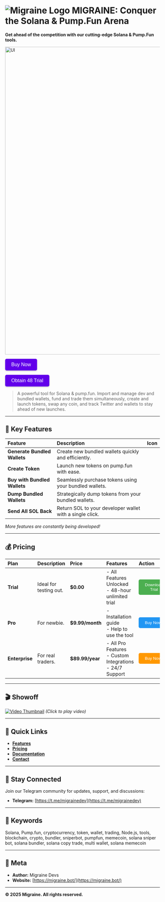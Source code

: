 # ![Migraine Logo](https://migraine.bot/logo.png) MIGRAINE: Conquer the Solana & Pump.Fun Arena

**Get ahead of the competition with our cutting-edge Solana & Pump.Fun tools.**

[<img alt="UI" width="1000px" src="https://migraine.bot/ui.png" />](https://migraine.bot/)

<a href="https://migraine.bot/#pricing"><button style="background-color: #6200ea; color: white; padding: 10px 20px; border: none; border-radius: 5px; cursor: pointer; font-size: 1rem; box-shadow: 0 2px 4px rgba(0,0,0,0.2);">Buy Now</button></a>

<a href="https://migraine.bot/#pricing"><button style="background-color: #6200ea; color: white; padding: 10px 20px; border: none; border-radius: 5px; cursor: pointer; font-size: 1rem; box-shadow: 0 2px 4px rgba(0,0,0,0.2);">Obtain 48 Trial</button></a>

> A powerful tool for Solana & pump.fun. Import and manage dev and bundled wallets, fund and trade them simultaneously, create and launch tokens, swap any coin, and track Twitter and wallets to stay ahead of new launches.

---

## 🌟 Key Features

| Feature                     | Description                                                         | Icon                      |
| :-------------------------- | :------------------------------------------------------------------ | :------------------------ |
| **Generate Bundled Wallets** | Create new bundled wallets quickly and efficiently.                  | <i class="fas fa-wallet"></i>     |
| **Create Token**           | Launch new tokens on pump.fun with ease.                             | <i class="fas fa-plus-circle"></i> |
| **Buy with Bundled Wallets**| Seamlessly purchase tokens using your bundled wallets.                 | <i class="fas fa-shopping-cart"></i> |
| **Dump Bundled Wallets**   | Strategically dump tokens from your bundled wallets.                  | <i class="fas fa-trash-alt"></i>  |
| **Send All SOL Back**      | Return SOL to your developer wallet with a single click.              | <i class="fas fa-arrow-left"></i> |

_More features are constantly being developed!_

---

## 💰 Pricing

| Plan          | Description                             | Price           | Features                                                     |  Action                                                                                                                                                  |
| :------------ | :-------------------------------------- | :-------------- | :----------------------------------------------------------- | :-------------------------------------------------------------------------------------------------------------------------------------------------------- |
| **Trial**     | Ideal for testing out.                  | **$0.00**       | - All Features Unlocked<br> - 48-hour unlimited trial       | <a href="https://mega.nz/file/RxFkDJ5Q#PbSf3FvZOC6bUNXl00ubXkGSBoipbTM8HDUatrRBcH0" target="_blank"><button style="background-color: #4CAF50; color: white; padding: 10px 20px; border: none; border-radius: 5px; cursor: pointer;">Download Trial</button></a> |
| **Pro**       | For newbie.                            | **$9.99/month** | - Installation guide <br> - Help to use the tool       | <a href="https://nowpayments.io/payment/?iid=5240574689" target="_blank"><button style="background-color: #2196F3; color: white; padding: 10px 20px; border: none; border-radius: 5px; cursor: pointer;">Buy Now</button></a>       |
| **Enterprise** | For real traders.  | **$89.99/year** | - All Pro Features <br>- Custom Integrations <br>- 24/7 Support  | <a href="https://nowpayments.io/payment/?iid=5525971421" target="_blank"><button style="background-color: #FF9800; color: white; padding: 10px 20px; border: none; border-radius: 5px; cursor: pointer;">Buy Now</button></a>        |

---

## 🎬 Showoff

[![Video Thumbnail](https://migraine.bot/hero-image.png)](https://migraine.bot/video.mp4)
*(Click to play video)*

---

## 🔗 Quick Links

*   **[Features](https://migraine.bot/#features)**
*   **[Pricing](https://migraine.bot/#pricing)**
*   **[Documentation](https://migraine.bot/docs.html)**
*   **[Contact](https://t.me/migrainedev)**

---

## 📣 Stay Connected

Join our Telegram community for updates, support, and discussions:

*   **Telegram:** [https://t.me/migrainedev](https://t.me/migrainedev)

---

## 🤖 Keywords

Solana, Pump.fun, cryptocurrency, token, wallet, trading, Node.js, tools, blockchain, crypto, bundler, sniperbot, pumpfun, memecoin, solana sniper bot, solana bundler, solana copy trade, multi wallet, solana memecoin

---
## 📝 Meta

*   **Author:** Migraine Devs
*   **Website:** [https://migraine.bot/](https://migraine.bot/)

---
**© 2025 Migraine. All rights reserved.**
